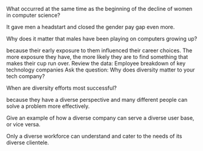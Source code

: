 
What occurred at the same time as the beginning of the decline of women in computer science?

It gave men a headstart and closed the gender pay gap even more.

Why does it matter that males have been playing on computers growing up?

because their early exposure to them influenced their career choices. The more exposure they have, the more likely they are to find something that makes their cup run over.
Review the data: Employee breakdown of key technology companies
Ask the question: Why does diversity matter to your tech company?

When are diversity efforts most successful?

because they have a diverse perspective and many different people can solve a problem more effectively.

Give an example of how a diverse company can serve a diverse user base, or vice versa.

Only a diverse workforce can understand and cater to the needs of its diverse clientele.
